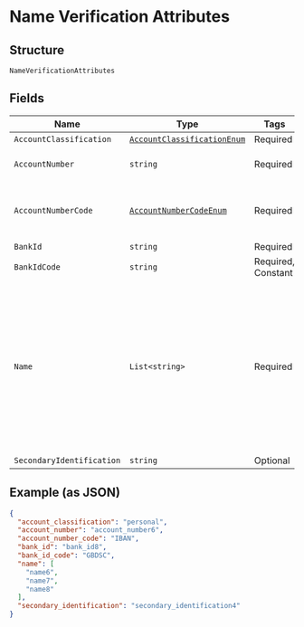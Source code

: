 
# Name Verification Attributes

## Structure

`NameVerificationAttributes`

## Fields

| Name | Type | Tags | Description |
|  --- | --- | --- | --- |
| `AccountClassification` | [`AccountClassificationEnum`](../../doc/models/account-classification-enum.md) | Required | - |
| `AccountNumber` | `string` | Required | **Constraints**: *Pattern*: `^[A-Z0-9]{6,34}$` |
| `AccountNumberCode` | [`AccountNumberCodeEnum`](../../doc/models/account-number-code-enum.md) | Required | The type of identification given at `account_number` attribute |
| `BankId` | `string` | Required | - |
| `BankIdCode` | `string` | Required, Constant | **Default**: `"GBDSC"` |
| `Name` | `List<string>` | Required | Account holder names (for example title, first name, last name). Used for Confirmation of Payee matching.<br>**Constraints**: *Minimum Length*: `1`, *Maximum Length*: `140` |
| `SecondaryIdentification` | `string` | Optional | - |

## Example (as JSON)

```json
{
  "account_classification": "personal",
  "account_number": "account_number6",
  "account_number_code": "IBAN",
  "bank_id": "bank_id8",
  "bank_id_code": "GBDSC",
  "name": [
    "name6",
    "name7",
    "name8"
  ],
  "secondary_identification": "secondary_identification4"
}
```


